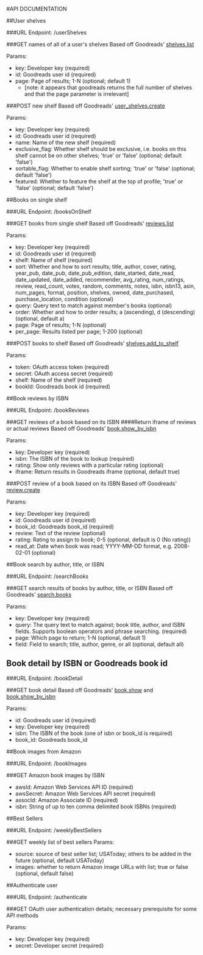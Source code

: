 #API DOCUMENTATION

##User shelves

###URL Endpoint: /userShelves

###GET names of all of a user's shelves
Based off Goodreads' [shelves.list](https://www.goodreads.com/api#shelves.list)

Params:
- key: Developer key (required)
- id: Goodreads user id (required)
- page: Page of results; 1-N (optional; default 1)
  - [note: it appears that goodreads returns the full number of shelves and that the page parameter is irrelevant]

###POST new shelf
Based off Goodreads' [user_shelves.create](https://www.goodreads.com/api#user_shelves.create)   

Params:
- key: Developer key (required)
- id: Goodreads user id (required)
- name: Name of the new shelf (required)
- exclusive_flag: Whether shelf should be exclusive, i.e. books on this shelf cannot be on other shelves; 'true' or 'false' (optional; default 'false')
- sortable_flag: Whether to enable shelf sorting; 'true' or 'false' (optional; default 'false')
- featured: Whether to feature the shelf at the top of profile; 'true' or 'false' (optional; default 'false')


##Books on single shelf

###URL Endpoint: /booksOnShelf

###GET books from single shelf
Based off Goodreads' [reviews.list](https://www.goodreads.com/api#reviews.list)

Params:
- key: Developer key (required)
- id: Goodreads user id (required)
- shelf: Name of shelf (required)
- sort: Whether and how to sort results; title, author, cover, rating, year_pub, date_pub, date_pub_edition, date_started, date_read, date_updated, date_added, recommender, avg_rating, num_ratings, review, read_count, votes, random, comments, notes, isbn, isbn13, asin, num_pages, format, position, shelves, owned, date_purchased, purchase_location, condition (optional)
- query: Query text to match against member's books (optional)
- order: Whether and how to order results; a (ascending), d (descending) (optional, default a)
- page: Page of results; 1-N (optional)
- per_page: Results listed per page; 1-200 (optional)

###POST books to shelf
Based off Goodreads' [shelves.add_to_shelf](https://www.goodreads.com/api#shelves.add_to_shelf)

Params:
- token: OAuth access token (required)
- secret: OAuth access secret (required)
- shelf: Name of the shelf (required)
- bookId: Goodreads book id (required)


##Book reviews by ISBN

###URL Endpoint: /bookReviews

###GET reviews of a book based on its ISBN
####Return iframe of reviews or actual reviews
Based off Goodreads' [book.show_by_isbn](https://www.goodreads.com/api#book.show_by_isbn)

Params:
- key: Developer key (required)
- isbn: The ISBN of the book to lookup (required)
- rating: Show only reviews with a particular rating (optional)
- iframe: Return results in Goodreads iframe (optional, default true)

###POST review of a book based on its ISBN
Based off Goodreads' [review.create](https://www.goodreads.com/api#review.create)

Params:
- key: Developer key (required)
- id: Goodreads user id (required)
- book_id: Goodreads book_id (required)
- review: Text of the review (optional)
- rating: Rating to assign to book; 0-5 (optional, default is 0 (No rating))
- read_at: Date when book was read; YYYY-MM-DD format, e.g. 2008-02-01 (optional)


##Book search by author, title, or ISBN

###URL Endpoint: /searchBooks

###GET search results of books by author, title, or ISBN
Based off Goodreads' [search.books](https://www.goodreads.com/api#search.books)

Params:
- key: Developer key (required)
- query: The query text to match against; book title, author, and ISBN fields. Supports boolean operators and phrase searching. (required)
- page: Which page to return; 1-N (optional, default 1)
- field: Field to search; title, author, genre, or all (optional, default all)

## Book detail by ISBN or Goodreads book id

###URL Endpoint: /bookDetail

###GET book detail
Based off Goodreads' [book.show](https://www.goodreads.com/api#book.show) and [book.show_by_isbn](https://www.goodreads.com/api#book.show_by_isbn)

Params:
- id: Goodreads user id (required)
- key: Developer key (required)
- isbn: The ISBN of the book (one of isbn or book_id is required)
- book_id: Goodreads book_id

##Book images from Amazon

###URL Endpoint: /bookImages

###GET Amazon book images by ISBN
- awsId: Amazon Web Services API ID (required)
- awsSecret: Amazon Web Services API secret (required)
- assocId: Amazon Associate ID (required)
- isbn: String of up to ten comma delimited book ISBNs (required)

##Best Sellers

###URL Endpoint: /weeklyBestSellers

###GET weekly list of best sellers
Params:
- source: source of best seller list; USAToday; others to be added in the future (optional, default USAToday)
- images: whether to return Amazon image URLs with list; true or false (optional, default false)

##Authenticate user

###URL Endpoint: /authenticate

###GET OAuth user authentication details; necessary prerequisite for some API methods

Params:
- key: Developer key (required)
- secret: Developer secret (required)



